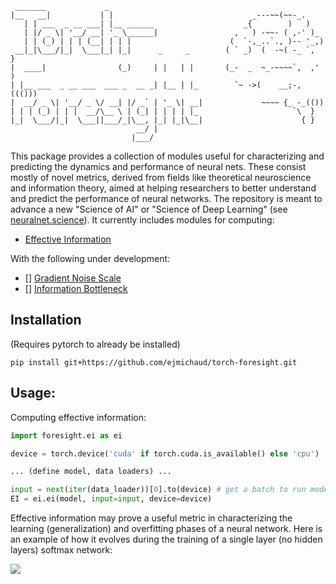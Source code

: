 ```
 _______             _
|__   __|           | |                               _---~~(~~-_.
   | | ___  _ __ ___| |__ ______                    _{        )   )
   | |/ _ \| '__/ __| '_ \______|                 ,   ) -~~- ( ,-' )_
   | | (_) | | | (__| | | |                      (  `-,_..`., )-- '_,)
 __|_|\___/|_|  \___|_| |_|      _     _        ( ` _)  (  -~( -_ `,  }
|  ____|                (_)     | |   | |       (_-  _  ~_-~~~~`,  ,' )
| |__ ___  _ __ ___  ___ _  __ _| |__ | |_        `~ ->(    __;-,((()))
|  __/ _ \| '__/ _ \/ __| |/ _` | '_ \| __|             ~~~~ {_ -_(())
| | | (_) | | |  __/\__ \ | (_| | | | | |_                     `\  }
|_|  \___/|_|  \___||___/_|\__, |_| |_|\__|                      { }
                            __/ |
                           |___/
```

This package provides a collection of modules useful for characterizing and predicting the dynamics and performance of neural nets. These consist mostly of novel metrics, derived from fields like theoretical neuroscience and information theory, aimed at helping researchers to better understand and predict the performance of neural networks. The repository is meant to advance a new "Science of AI" or "Science of Deep Learning" (see [neuralnet.science](neuralnet.science)). It currently includes modules for computing:

* [Effective Information](https://arxiv.org/abs/1907.03902)

With the following under development:
- [] [Gradient Noise Scale](https://openai.com/blog/science-of-ai/)
- [] [Information Bottleneck](https://arxiv.org/abs/1503.02406)


## Installation

(Requires pytorch to already be installed)
```
pip install git+https://github.com/ejmichaud/torch-foresight.git
```

## Usage:

Computing effective information:

```python
import foresight.ei as ei

device = torch.device('cuda' if torch.cuda.is_available() else 'cpu')

... (define model, data loaders) ...

input = next(iter(data_loader))[0].to(device) # get a batch to run model on
EI = ei.ei(model, input=input, device=device)
```

Effective information may prove a useful metric in characterizing the learning (generalization) and overfitting phases of a neural network. Here is an example of how it evolves during the training of a single layer (no hidden layers) softmax network:

<img align="center" src="docs/figures/single-layer-softmax.png?raw=true">